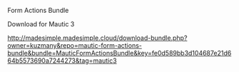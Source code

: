 Form Actions Bundle

Download for Mautic 3

http://madesimple.madesimple.cloud/download-bundle.php?owner=kuzmany&repo=mautic-form-actions-bundle&bundle=MauticFormActionsBundle&key=fe0d589bb3d104687e21d664b5573690a7244273&tag=mautic3